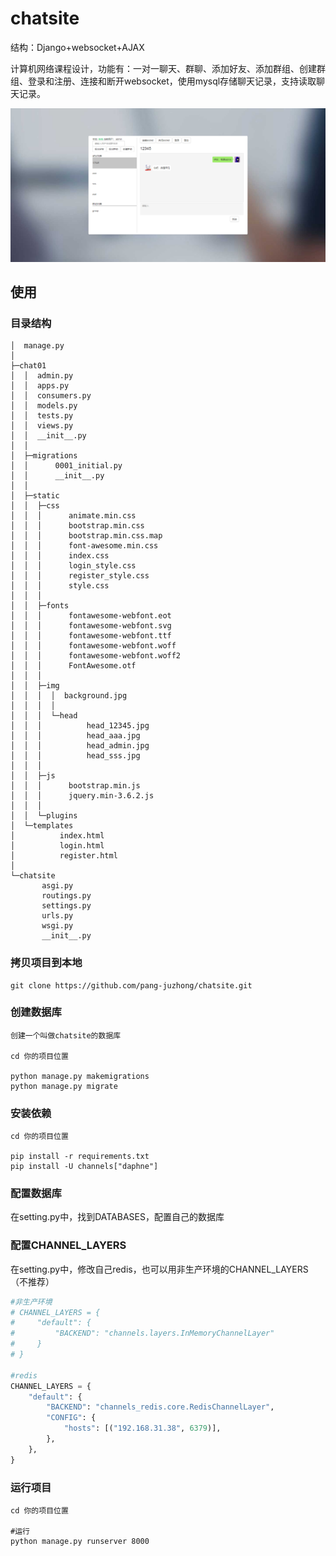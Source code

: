 # chatsite

结构：Django+websocket+AJAX

计算机网络课程设计，功能有：一对一聊天、群聊、添加好友、添加群组、创建群组、登录和注册、连接和断开websocket，使用mysql存储聊天记录，支持读取聊天记录。

![image-20221224134234063](README.assets/image-20221224134234063.png)

## 使用

### 目录结构

```
│  manage.py
│
├─chat01
│  │  admin.py
│  │  apps.py
│  │  consumers.py
│  │  models.py
│  │  tests.py
│  │  views.py
│  │  __init__.py
│  │
│  ├─migrations
│  │      0001_initial.py
│  │      __init__.py
│  │
│  ├─static
│  │  ├─css
│  │  │      animate.min.css
│  │  │      bootstrap.min.css
│  │  │      bootstrap.min.css.map
│  │  │      font-awesome.min.css
│  │  │      index.css
│  │  │      login_style.css
│  │  │      register_style.css
│  │  │      style.css
│  │  │
│  │  ├─fonts
│  │  │      fontawesome-webfont.eot
│  │  │      fontawesome-webfont.svg
│  │  │      fontawesome-webfont.ttf
│  │  │      fontawesome-webfont.woff
│  │  │      fontawesome-webfont.woff2
│  │  │      FontAwesome.otf
│  │  │
│  │  ├─img
│  │  │  │  background.jpg
│  │  │  │
│  │  │  └─head
│  │  │          head_12345.jpg
│  │  │          head_aaa.jpg
│  │  │          head_admin.jpg
│  │  │          head_sss.jpg
│  │  │
│  │  ├─js
│  │  │      bootstrap.min.js
│  │  │      jquery.min-3.6.2.js
│  │  │
│  │  └─plugins
│  └─templates
│          index.html
│          login.html
│          register.html
│
└─chatsite
       asgi.py
       routings.py
       settings.py
       urls.py
       wsgi.py
       __init__.py
```

### 拷贝项目到本地

```
git clone https://github.com/pang-juzhong/chatsite.git
```

### 创建数据库

```
创建一个叫做chatsite的数据库

cd 你的项目位置

python manage.py makemigrations
python manage.py migrate
```

### 安装依赖

```
cd 你的项目位置

pip install -r requirements.txt
pip install -U channels["daphne"]
```

### 配置数据库

在setting.py中，找到DATABASES，配置自己的数据库

### 配置CHANNEL_LAYERS

在setting.py中，修改自己redis，也可以用非生产环境的CHANNEL_LAYERS（不推荐）

```python
#非生产环境
# CHANNEL_LAYERS = {
#     "default": {
#         "BACKEND": "channels.layers.InMemoryChannelLayer"
#     }
# }

#redis
CHANNEL_LAYERS = {
    "default": {
        "BACKEND": "channels_redis.core.RedisChannelLayer",
        "CONFIG": {
            "hosts": [("192.168.31.38", 6379)],
        },
    },
}
```

### 运行项目

```
cd 你的项目位置

#运行
python manage.py runserver 8000
```

